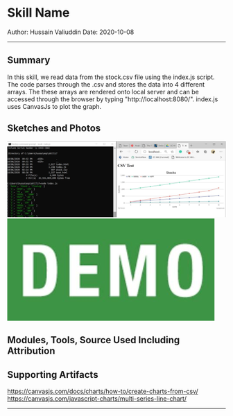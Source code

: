 # Skill Name

Author: Hussain Valiuddin
Date: 2020-10-08

---

## Summary

In this skill, we read data from the stock.csv file using the index.js script. The code parses through the .csv and stores the data into 4 different arrays. The these arrays are rendered onto local server and can be accessed through the browser by typing "http://localhost:8080/". index.js uses CanvasJs to plot the graph.

## Sketches and Photos

![console](images/console.JPG)
[![Video](images/demo.JPG)](https://drive.google.com/file/d/12ORZzdtHgazEqlwX4z5XegCUVj0G7oWN/view?usp=sharing)

## Modules, Tools, Source Used Including Attribution

## Supporting Artifacts

https://canvasjs.com/docs/charts/how-to/create-charts-from-csv/
https://canvasjs.com/javascript-charts/multi-series-line-chart/

---
